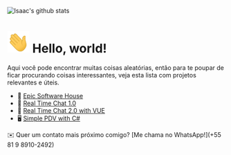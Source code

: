 ![Isaac's github stats](https://github-readme-stats.vercel.app/api?username=isaachi1&show_icons=true&theme=tokyonight)

<h1>
  <img style="margin: 0 auto" src="https://github.com/ABSphreak/ABSphreak/blob/master/gifs/Hi.gif" height="50">
  Hello, world!
</h1>

Aqui você pode encontrar muitas coisas aleatórias, então para te poupar de ficar procurando coisas interessantes, veja esta lista com projetos relevantes e úteis.

- 💼 [Epic Software House](https://www.epicsoftwarehouse.com)
- 💬 [Real Time Chat 1.0](https://github.com/Isaachi1/chat1.0)
- 💬 [Real Time Chat 2.0 with VUE](https://github.com/Isaachi1/chat2.0)
- 🖥️ [Simple PDV with C#](https://github.com/Isaachi1/GoldSystem)

✉️ Quer um contato mais próximo comigo? [Me chama no WhatsApp!](+55 81 9 8910-2492)

